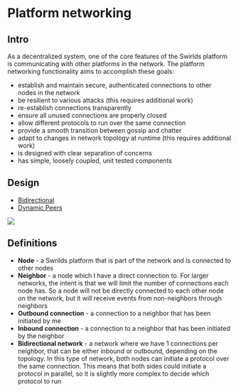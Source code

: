 # Platform networking

## Intro

As a decentralized system, one of the core features of the Swirlds platform is communicating with other platforms in the
network. The platform networking functionality aims to accomplish these goals:
- establish and maintain secure, authenticated connections to other nodes in the network
- be resilient to various attacks (this requires additional work)
- re-establish connections transparently
- ensure all unused connections are properly closed
- allow different protocols to run over the same connection
- provide a smooth transition between gossip and chatter
- adapt to changes in network topology at runtime (this requires additional work)
- is designed with clear separation of concerns
- has simple, loosely coupled, unit tested components

## Design

- [Bidirectional](bidirectional.md)
- [Dynamic Peers](../dynamic-address-book/DynamicPeers.md)

![](network.png)

## Definitions

- **Node** - a Swrilds platform that is part of the network and is connected to other nodes
- **Neighbor** - a node which I have a direct connection to. For larger networks, the intent is that we will limit the
  number of connections each node has. So a node will not be directly connected to each other node on the network, but it
  will receive events from non-neighbors through neighbors
- **Outbound connection** - a connection to a neighbor that has been initiated by me
- **Inbound connection** - a connection to a neighbor that has been initiated by the neighbor
- **Bidirectional network** - a network where we have 1 connections per neighbor, that can be either inbound or
  outbound, depending on the topology. In this type of network, both nodes can initiate a protocol over the same
  connection. This means that both sides could initiate a protocol in parallel, so it is slightly more complex to decide
  which protocol to run
